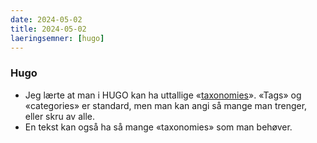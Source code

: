 ```yaml
---
date: 2024-05-02
title: 2024-05-02
laeringsemner: [hugo]
---
```


### Hugo
* Jeg lærte at man i HUGO kan ha uttallige «[taxonomies](https://gohugo.io/content-management/taxonomies/ "Taxonomies i Hugo")». «Tags» og «categories» er standard, men man kan angi så mange man trenger, eller skru av alle.
* En tekst kan også ha så mange «taxonomies» som man behøver.
